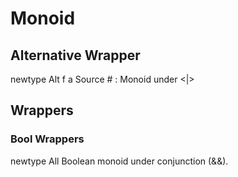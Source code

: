 
# Monoid 

## Alternative Wrapper 
newtype Alt f a Source # : Monoid under <|>

## Wrappers 

### Bool Wrappers
newtype All 
Boolean monoid under conjunction (&&).
